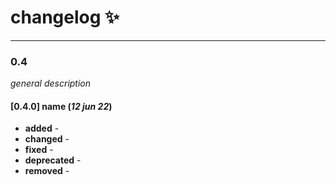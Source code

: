 # changelog :sparkles:

---

### 0.4

_general description_

#### [0.4.0] name (_12 jun 22_)

- **added** - 
- **changed** - 
- **fixed** -
- **deprecated** -
- **removed** -